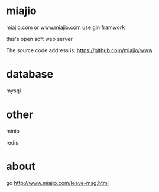 # miajio
miajio.com or www.miajio.com use gin framwork

this's open soft web server

The source code address is: https://github.com/miajio/www

# database
mysql

# other
minio

redis

# about
go http://www.miajio.com/leave-msg.html